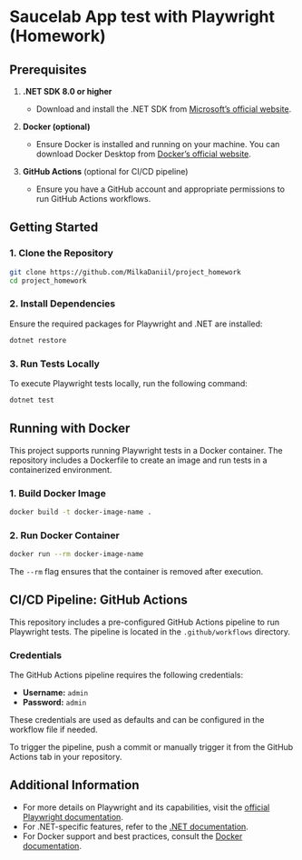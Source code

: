 # Saucelab App test with Playwright (Homework)

## Prerequisites

1. **.NET SDK 8.0 or higher**
    - Download and install the .NET SDK from [Microsoft’s official website](https://dotnet.microsoft.com/).

2. **Docker (optional)**
    - Ensure Docker is installed and running on your machine. You can download Docker Desktop from [Docker’s official website](https://www.docker.com/).

3. **GitHub Actions** (optional for CI/CD pipeline)
    - Ensure you have a GitHub account and appropriate permissions to run GitHub Actions workflows.

## Getting Started

### 1. Clone the Repository
```bash
git clone https://github.com/MilkaDaniil/project_homework
cd project_homework
```

### 2. Install Dependencies
Ensure the required packages for Playwright and .NET are installed:
```bash
dotnet restore
```

### 3. Run Tests Locally
To execute Playwright tests locally, run the following command:
```bash
dotnet test
```

## Running with Docker

This project supports running Playwright tests in a Docker container. The repository includes a Dockerfile to create an image and run tests in a containerized environment.

### 1. Build Docker Image
```bash
docker build -t docker-image-name .
```

### 2. Run Docker Container
```bash
docker run --rm docker-image-name
```

The `--rm` flag ensures that the container is removed after execution.

## CI/CD Pipeline: GitHub Actions

This repository includes a pre-configured GitHub Actions pipeline to run Playwright tests. The pipeline is located in the `.github/workflows` directory.

### Credentials
The GitHub Actions pipeline requires the following credentials:
- **Username:** `admin`
- **Password:** `admin`

These credentials are used as defaults and can be configured in the workflow file if needed.

To trigger the pipeline, push a commit or manually trigger it from the GitHub Actions tab in your repository.

## Additional Information

- For more details on Playwright and its capabilities, visit the [official Playwright documentation](https://playwright.dev/).
- For .NET-specific features, refer to the [.NET documentation](https://learn.microsoft.com/en-us/dotnet/).
- For Docker support and best practices, consult the [Docker documentation](https://docs.docker.com/).

